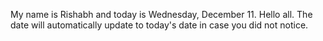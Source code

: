 My name is Rishabh and today is Wednesday, December 11. Hello all. The date will automatically update to today's date in case you did not notice.
